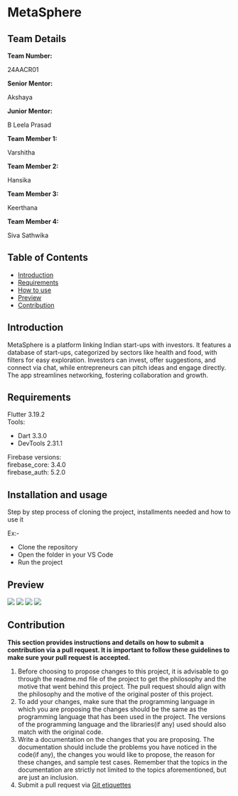# MetaSphere
<h2>Team Details</h2>
<b>Team Number: </b><p>24AACR01</p>
<b>Senior Mentor:</b><p>Akshaya</p>
<b>Junior Mentor:</b><p> B Leela Prasad </p>
<b>Team Member 1:</b><p>Varshitha</p>
<b>Team Member 2:</b><p>Hansika</p>
<b>Team Member 3:</b><p>Keerthana</p>
<b>Team Member 4:</b><p>Siva Sathwika</p>
<div align="center">

  
</div>

## Table of Contents
- [Introduction](#introduction) <br>
- [Requirements](#requirements) <br>
- [How to use](#installation-and-usage) <br>
- [Preview](#previews)
- [Contribution](#contribution)

## Introduction<br>
MetaSphere is a platform linking Indian start-ups with investors. It features a database of start-ups, categorized by sectors like health and food, with filters for easy exploration. Investors can invest, offer suggestions, and connect via chat, while entrepreneurs can pitch ideas and engage directly. The app streamlines networking, fostering collaboration and growth.

## Requirements
Flutter 3.19.2<br>
Tools:
- Dart 3.3.0 <br>
- DevTools 2.31.1<br>

 Firebase versions:<br>
 firebase_core: 3.4.0<br>
  firebase_auth: 5.2.0<br>

## Installation and usage
Step by step process of cloning the project, installments needed and how to use it

Ex:-
- Clone the repository
- Open the folder in your VS Code
- Run the project 



## Preview
<img src="https://i.imgur.com/IxdHntz.png">
<img src="https://i.imgur.com/QZu4392.png">
<img src="https://i.imgur.com/cF1TUCh.png">
<img src="https://i.imgur.com/JFKo92e.png">
 


## Contribution 
**This section provides instructions and details on how to submit a contribution via a pull request. It is important to follow these guidelines to make sure your pull request is accepted.**
1. Before choosing to propose changes to this project, it is advisable to go through the readme.md file of the project to get the philosophy and the motive that went behind this project. The pull request should align with the philosophy and the motive of the original poster of this project.
2. To add your changes, make sure that the programming language in which you are proposing the changes should be the same as the programming language that has been used in the project. The versions of the programming language and the libraries(if any) used should also match with the original code.
3. Write a documentation on the changes that you are proposing. The documentation should include the problems you have noticed in the code(if any), the changes you would like to propose, the reason for these changes, and sample test cases. Remember that the topics in the documentation are strictly not limited to the topics aforementioned, but are just an inclusion.
4. Submit a pull request via [Git etiquettes](https://gist.github.com/mikepea/863f63d6e37281e329f8) 


